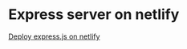 # Express server on netlify

[Deploy express.js on netlify](https://paulreaney.medium.com/deploy-express-js-on-netlify-91cfaea39591)